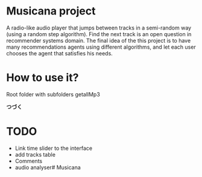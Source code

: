 # Musicana project
A radio-like audio player that jumps between tracks in a semi-random way (using a random step algorithm).
Find the next track is an open question in recommender systems domain. 
The final idea of the this project is to have many recommendations agents using different algorithms, and let each user chooses the agent that satisfies his needs.

# How to use it?
Root folder with subfolders getallMp3

**つづく**

# TODO
- Link time slider to the interface
- add tracks table
- Comments
- audio analyser# Musicana
